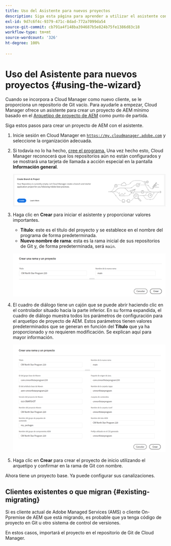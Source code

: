 ```yaml
---
title: Uso del Asistente para nuevos proyectos
description: Siga esta página para aprender a utilizar el asistente con el fin de crear un proyecto de aplicación de AEM
exl-id: 9d7c6f4c-9379-471c-8dad-772a7099da54
source-git-commit: cb791a4f148ba394687b5e824b75fe1386d83c18
workflow-type: tm+mt
source-wordcount: '326'
ht-degree: 100%

---
```



# Uso del Asistente para nuevos proyectos {#using-the-wizard}

Cuando se incorpora a Cloud Manager como nuevo cliente, se le proporciona un repositorio de Git vacío. Para ayudarle a empezar, Cloud Manager ofrece un asistente para crear un proyecto de AEM mínimo basado en el [Arquetipo de proyecto de AEM](https://github.com/Adobe-Marketing-Cloud/aem-project-archetype) como punto de partida.

Siga estos pasos para crear un proyecto de AEM con el asistente.

1. Inicie sesión en Cloud Manager en [`https://my.cloudmanager.adobe.com`](https://my.cloudmanager.adobe.com) y seleccione la organización adecuada.

1. Si todavía no lo ha hecho, [cree el programa.](program-setup.md) Una vez hecho esto, Cloud Manager reconocerá que los repositorios aún no están configurados y se mostrará una tarjeta de llamada a acción especial en la pantalla **Información general**.

   ![Creación de llamada a acción del proyecto](/help/assets/image2018-10-3_14-29-44.png)

1. Haga clic en **Crear** para iniciar el asistente y proporcionar valores importantes.

   * **Título**: este es el título del proyecto y se establece en el nombre del programa de forma predeterminada.
   * **Nuevo nombre de rama**: esta es la rama inicial de sus repositorios de Git y, de forma predeterminada, será `main`.

   ![Valores del proyecto](/help/assets/screen_shot_2018-10-08at55825am.png)

1. El cuadro de diálogo tiene un cajón que se puede abrir haciendo clic en el controlador situado hacia la parte inferior. En su forma expandida, el cuadro de diálogo muestra todos los parámetros de configuración para el arquetipo de proyecto de AEM. Estos parámetros tienen valores predeterminados que se generan en función del **Título** que ya ha proporcionado y no requieren modificación. Se explican aquí para mayor información.

   ![Parámetros detallados del arquetipo](/help/assets/screen_shot_2018-10-08at60032am.png)

1. Haga clic en **Crear** para crear el proyecto de inicio utilizando el arquetipo y confirmar en la rama de Git con nombre.

Ahora tiene un proyecto base. Ya puede configurar sus canalizaciones.

## Clientes existentes o que migran {#existing-migrating}

Si es cliente actual de Adobe Managed Services (AMS) o cliente On-Ppremise de AEM que está migrando, es probable que ya tenga código de proyecto en Git u otro sistema de control de versiones.

En estos casos, importará el proyecto en el repositorio de Git de Cloud Manager.
